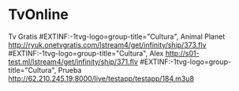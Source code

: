 # TvOnline
Tv Gratis
#EXTINF:-1tvg-logo=group-title="Cultura", Animal Planet
http://ryuk.onetvgratis.com/lstream4/get/infinity/ship/373.flv
#EXTINF:-1tvg-logo=group-title="Cultura", Alex
http://s01-test.ml/lstream4/get/infinity/ship/371.flv
#EXTINF:-1tvg-logo=group-title="Cultura", Prueba
http://62.210.245.19:8000/live/testapp/testapp/184.m3u8
